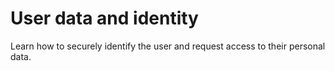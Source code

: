 # User data and identity

Learn how to securely identify the user and request access to their personal data.

